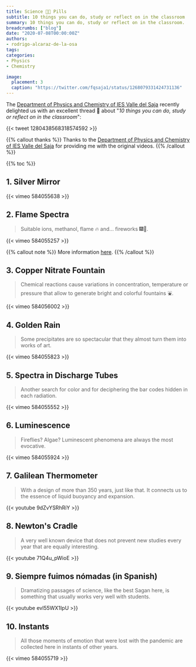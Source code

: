 ```yaml
---
title: Science 💊💊 Pills
subtitle: 10 things you can do, study or reflect on in the classroom
summary: 10 things you can do, study or reflect on in the classroom.
breadcrumbs: ["blog"]
date: "2020-07-08T00:00:00Z"
authors:
- rodrigo-alcaraz-de-la-osa
tags:
categories:
- Physics
- Chemistry

image:
  placement: 3
  caption: "https://twitter.com/fqsaja1/status/1268079331424731136"
---
```


The [Department of Physics and Chemistry of IES Valle del Saja](http://www.fqsaja.com) recently delighted us with an excellent thread 🧵 about "*10 things you can do, study or reflect on in the classroom*":

{{< tweet 1280438568318574592 >}}

{{% callout thanks %}}
Thanks to the [Department of Physics and Chemistry of IES Valle del Saja](http://www.fqsaja.com) for providing me with the original videos.
{{% /callout %}}

{{% toc %}}

## 1. Silver Mirror
{{< vimeo 584055638 >}}

## 2. Flame Spectra
> Suitable ions, methanol, flame 🔥 and... fireworks 🎆🎇.

{{< vimeo 584055257 >}}

{{% callout note %}}
More information [here](https://www.usgs.gov/media/images/what-minerals-produce-colors-fireworks).
{{% /callout %}}

## 3. Copper Nitrate Fountain
> Chemical reactions cause variations in concentration, temperature or pressure that allow to generate bright and colorful fountains ⛲.

{{< vimeo 584056002 >}}

## 4. Golden Rain
> Some precipitates are so spectacular that they almost turn them into works of art.

{{< vimeo 584055823 >}}

## 5. Spectra in Discharge Tubes
> Another search for color and for deciphering the bar codes hidden in each radiation.

{{< vimeo 584055552 >}}

## 6. Luminescence
> Fireflies? Algae? Luminescent phenomena are always the most evocative.

{{< vimeo 584055924 >}}

## 7. Galilean Thermometer
> With a design of more than 350 years, just like that. It connects us to the essence of liquid buoyancy and expansion.

{{< youtube 9dZvYSRhRiY >}}

## 8. Newton's Cradle
> A very well known device that does not prevent new studies every year that are equally interesting.

{{< youtube 71Q4u_pWioE >}}

## 9. Siempre fuimos nómadas (in Spanish)
> Dramatizing passages of science, like the best Sagan here, is something that usually works very well with students.

{{< youtube evl55WX1IpU >}}

## 10. Instants
> All those moments of emotion that were lost with the pandemic are collected here in instants of other years.

{{< vimeo 584055719 >}}